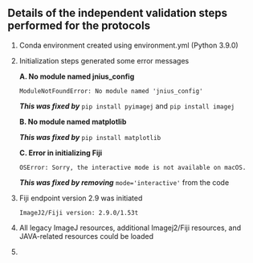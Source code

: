 ## Details of the independent validation steps performed for the protocols

1. Conda environment created using environment.yml (Python 3.9.0)

2. Initialization steps generated some error messages

    **A. No module named jnius_config**

    `ModuleNotFoundError: No module named 'jnius_config'`

    ***This was fixed by*** `pip install pyimagej` and `pip install imagej`

    **B. No module named matplotlib**

    ***This was fixed by*** `pip install matplotlib`

    **C. Error in initializing Fiji**

    `OSError: Sorry, the interactive mode is not available on macOS.`

    ***This was fixed by removing*** `mode='interactive'` from the code

3. Fiji endpoint version 2.9 was initiated

    `ImageJ2/Fiji version: 2.9.0/1.53t`

4. All legacy ImageJ resources, additional Imagej2/Fiji resources, and JAVA-related resources could be loaded

5. 